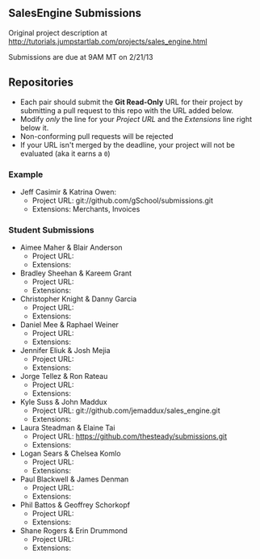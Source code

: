 ## SalesEngine Submissions

Original project description at http://tutorials.jumpstartlab.com/projects/sales_engine.html

Submissions are due at 9AM MT on 2/21/13

## Repositories

* Each pair should submit the **Git Read-Only** URL for their project by submitting a pull request to this repo with the URL added below. 
* Modify *only* the line for your *Project URL* and the *Extensions* line right below it. 
* Non-conforming pull requests will be rejected
* If your URL isn't merged by the deadline, your project will not be evaluated (aka it earns a `0`)

### Example

* Jeff Casimir & Katrina Owen: 
  * Project URL: git://github.com/gSchool/submissions.git
  * Extensions: Merchants, Invoices

### Student Submissions

* Aimee Maher & Blair Anderson
  * Project URL: 
  * Extensions: 
* Bradley Sheehan & Kareem Grant
  * Project URL: 
  * Extensions: 
* Christopher Knight & Danny Garcia
  * Project URL: 
  * Extensions: 
* Daniel Mee & Raphael Weiner
  * Project URL: 
  * Extensions: 
* Jennifer Eliuk & Josh Mejia
  * Project URL: 
  * Extensions: 
* Jorge Tellez & Ron Rateau
  * Project URL: 
  * Extensions: 
* Kyle Suss & John Maddux
  * Project URL: git://github.com/jemaddux/sales_engine.git
  * Extensions: 
* Laura Steadman & Elaine Tai
  * Project URL: https://github.com/thesteady/submissions.git
  * Extensions: 
* Logan Sears & Chelsea Komlo
  * Project URL: 
  * Extensions: 
* Paul Blackwell & James Denman
  * Project URL: 
  * Extensions: 
* Phil Battos & Geoffrey Schorkopf
  * Project URL: 
  * Extensions: 
* Shane Rogers & Erin Drummond
  * Project URL: 
  * Extensions: 
